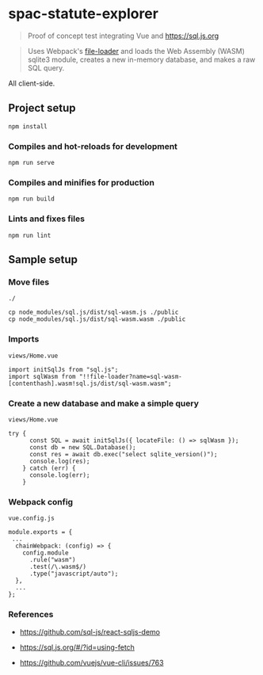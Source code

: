 # spac-statute-explorer

> Proof of concept test integrating Vue and https://sql.js.org

> Uses Webpack's [file-loader](https://v4.webpack.js.org/loaders/file-loader/) and loads the Web Assembly (WASM) sqlite3 module, creates a new in-memory database, and makes a raw SQL query.

All client-side.

## Project setup

```
npm install
```

### Compiles and hot-reloads for development

```
npm run serve
```

### Compiles and minifies for production

```
npm run build
```

### Lints and fixes files

```
npm run lint
```

## Sample setup

### Move files

`./`

```
cp node_modules/sql.js/dist/sql-wasm.js ./public
cp node_modules/sql.js/dist/sql-wasm.wasm ./public
```

### Imports

`views/Home.vue`

```
import initSqlJs from "sql.js";
import sqlWasm from "!!file-loader?name=sql-wasm-[contenthash].wasm!sql.js/dist/sql-wasm.wasm";
```

### Create a new database and make a simple query

`views/Home.vue`

```
try {
      const SQL = await initSqlJs({ locateFile: () => sqlWasm });
      const db = new SQL.Database();
      const res = await db.exec("select sqlite_version()");
      console.log(res);
    } catch (err) {
      console.log(err);
    }
```

### Webpack config

`vue.config.js`

```
module.exports = {
 ...
  chainWebpack: (config) => {
    config.module
      .rule("wasm")
      .test(/\.wasm$/)
      .type("javascript/auto");
  },
  ...
};
```

### References

- https://github.com/sql-js/react-sqljs-demo

- https://sql.js.org/#/?id=using-fetch

- https://github.com/vuejs/vue-cli/issues/763
